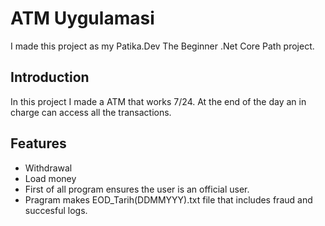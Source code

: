 # ATM Uygulamasi
I made this project as my Patika.Dev The Beginner .Net Core Path project.
## Introduction
In this project I made a ATM that works 7/24. At the end of the day an in charge can access all the transactions. 
## Features
- Withdrawal
- Load money
- First of all program ensures the user is an official user.
- Pragram makes EOD_Tarih(DDMMYYY).txt file that includes fraud and succesful logs.
